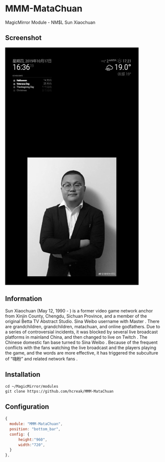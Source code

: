 # MMM-MataChuan
 MagicMirror Module - NM$L Sun Xiaochuan

## Screenshot
![Screenshot](https://raw.githubusercontent.com/hcreak/MMM-MataChuan/master/screenshot.jpg)

## Information
Sun Xiaochuan (May 12, 1990 - ) is a former video game network anchor from Xinjin County, Chengdu, Sichuan Province, and a member of the original Betta TV Abstract Studio. Sina Weibo username with Master . There are grandchildren, grandchildren, matachuan, and online godfathers. Due to a series of controversial incidents, it was blocked by several live broadcast platforms in mainland China, and then changed to live on Twitch . The Chinese domestic fan base turned to Sina Weibo . Because of the frequent conflicts with the fans watching the live broadcast and the players playing the game, and the words are more effective, it has triggered the subculture of “嗨粉” and related network fans .

## Installation
```shell
cd ~/MagicMirror/modules
git clone https://github.com/hcreak/MMM-MataChuan
```

## Configuration
```javascript
{
  module: "MMM-MataChuan",
  position: "bottom_bar",
  config: {
      height:"960",
	  width:"720",
  }
},
```